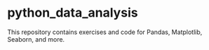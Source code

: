 # python_data_analysis
This repository contains exercises and code for Pandas, Matplotlib, Seaborn, and more.
